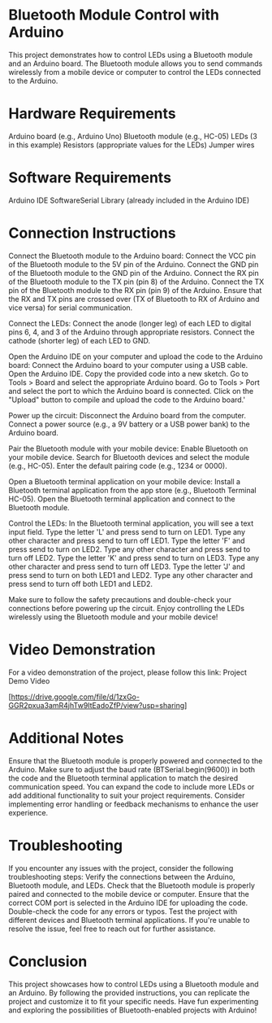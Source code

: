 # Bluetooth Module Control with Arduino
This project demonstrates how to control LEDs using a Bluetooth module and an Arduino board. The Bluetooth module allows you to send commands wirelessly from a mobile device or computer to control the LEDs connected to the Arduino.

# Hardware Requirements
  Arduino board (e.g., Arduino Uno)
  Bluetooth module (e.g., HC-05)
  LEDs (3 in this example)
  Resistors (appropriate values for the LEDs)
  Jumper wires

# Software Requirements
  Arduino IDE
  SoftwareSerial Library (already included in the Arduino IDE)

# Connection Instructions
  Connect the Bluetooth module to the Arduino board:
    Connect the VCC pin of the Bluetooth module to the 5V pin of the Arduino.
    Connect the GND pin of the Bluetooth module to the GND pin of the Arduino.
    Connect the RX pin of the Bluetooth module to the TX pin (pin 8) of 
    the Arduino.
    Connect the TX pin of the Bluetooth module to the RX pin (pin 9) of the Arduino.
    Ensure that the RX and TX pins are crossed over (TX of Bluetooth to RX of Arduino and vice versa) for serial communication.

  Connect the LEDs:
    Connect the anode (longer leg) of each LED to digital pins 6, 4, and 3 of the Arduino through appropriate resistors.
    Connect the cathode (shorter leg) of each LED to GND.

  Open the Arduino IDE on your computer and upload the code to the Arduino board:
    Connect the Arduino board to your computer using a USB cable.
    Open the Arduino IDE.
    Copy the provided code into a new sketch.
    Go to Tools > Board and select the appropriate Arduino board.
    Go to Tools > Port and select the port to which the Arduino board is connected.
    Click on the "Upload" button to compile and upload the code to the Arduino board.'

  Power up the circuit:
    Disconnect the Arduino board from the computer.
    Connect a power source (e.g., a 9V battery or a USB power bank) to the Arduino board.
    
  Pair the Bluetooth module with your mobile device:
    Enable Bluetooth on your mobile device.
    Search for Bluetooth devices and select the module (e.g., HC-05).
    Enter the default pairing code (e.g., 1234 or 0000).
    
  Open a Bluetooth terminal application on your mobile device:
    Install a Bluetooth terminal application from the app store (e.g., Bluetooth Terminal HC-05).
    Open the Bluetooth terminal application and connect to the Bluetooth module.
    
  Control the LEDs:
    In the Bluetooth terminal application, you will see a text input field.
    Type the letter 'L' and press send to turn on LED1.
    Type any other character and press send to turn off LED1.
    Type the letter 'F' and press send to turn on LED2.
    Type any other character and press send to turn off LED2.
    Type the letter 'K' and press send to turn on LED3.
    Type any other character and press send to turn off LED3.
    Type the letter 'J' and press send to turn on both LED1 and LED2.
    Type any other character and press send to turn off both LED1 and LED2.
    
Make sure to follow the safety precautions and double-check your connections before powering up the circuit. Enjoy controlling the LEDs wirelessly using the Bluetooth module and your mobile device!

# Video Demonstration
For a video demonstration of the project, please follow this link: Project Demo Video

[https://drive.google.com/file/d/1zxGo-GGR2pxua3amR4jhTw9ItEadoZfP/view?usp=sharing]

# Additional Notes
Ensure that the Bluetooth module is properly powered and connected to the Arduino.
Make sure to adjust the baud rate (BTSerial.begin(9600)) in both the code and the Bluetooth terminal application to match the desired communication speed.
You can expand the code to include more LEDs or add additional functionality to suit your project requirements.
Consider implementing error handling or feedback mechanisms to enhance the user experience.

# Troubleshooting
If you encounter any issues with the project, consider the following troubleshooting steps:
Verify the connections between the Arduino, Bluetooth module, and LEDs.
Check that the Bluetooth module is properly paired and connected to the mobile device or computer.
Ensure that the correct COM port is selected in the Arduino IDE for uploading the code.
Double-check the code for any errors or typos.
Test the project with different devices and Bluetooth terminal applications.
If you're unable to resolve the issue, feel free to reach out for further assistance.

# Conclusion
This project showcases how to control LEDs using a Bluetooth module and an Arduino. By following the provided instructions, you can replicate the project and customize it to fit your specific needs. Have fun experimenting and exploring the possibilities of Bluetooth-enabled projects with Arduino!
